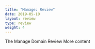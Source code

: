 ```yaml
---
title: "Manage: Review"
date: 2019-05-10
layout: review 
type: review 
weight: 4
---
```

The Manage Domain Review
More content
